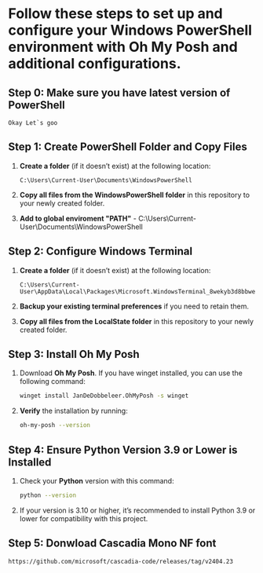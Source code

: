 # Follow these steps to set up and configure your Windows PowerShell environment with Oh My Posh and additional configurations.

## Step 0: Make sure you have latest version of PowerShell
```plaintext
Okay Let`s goo
```
## Step 1: Create PowerShell Folder and Copy Files

1. **Create a folder** (if it doesn’t exist) at the following location:

   ```plaintext
   C:\Users\Current-User\Documents\WindowsPowerShell
    ```

2. **Copy all files from the __WindowsPowerShell__ folder** in this repository to your newly created folder.

3. **Add to global enviroment "PATH"** -  C:\Users\Current-User\Documents\WindowsPowerShell 

## Step 2: Configure Windows Terminal

1. **Create a folder** (if it doesn’t exist) at the following location:
    ```plaintext
    C:\Users\Current-User\AppData\Local\Packages\Microsoft.WindowsTerminal_8wekyb3d8bbwe\LocalState
    ```

2. **Backup your existing terminal preferences** if you need to retain them.

3. **Copy all files from the __LocalState__ folder** in this repository to your newly created folder.


## Step 3: Install Oh My Posh

1. Download **Oh My Posh**. If you have winget installed, you can use the following command:
    ```bash
    winget install JanDeDobbeleer.OhMyPosh -s winget
    ```
2. **Verify** the installation by running:  
    ```bash
    oh-my-posh --version
    ```

## Step 4: Ensure Python Version 3.9 or Lower is Installed

1. Check your **Python** version with this command:
    ```bash
    python --version
    ```

2. If your version is 3.10 or higher, it’s recommended to install Python 3.9 or lower for compatibility with this project.


## Step 5: Donwload Cascadia Mono NF font 

```plaintext
https://github.com/microsoft/cascadia-code/releases/tag/v2404.23 
```


